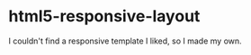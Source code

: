 html5-responsive-layout
=======================

I couldn't find a responsive template I liked, so I made my own.
